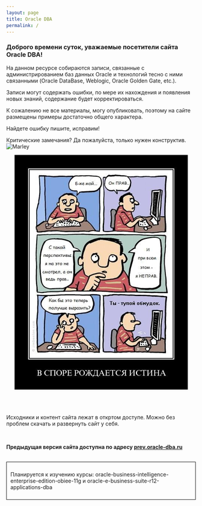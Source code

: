 ```yaml
---
layout: page
title: Oracle DBA
permalink: /
---
```


### Доброго времени суток, уважаемые посетители сайта Oracle DBA!

На данном ресурсе собираются записи, связанные с администрированием баз данных Oracle и технологий тесно с ними связанными (Oracle DataBase, Weblogic, Oracle Golden Gate, etc.).<br/>

Записи могут содержать ошибки, по мере их нахождения и появления новых знаний, содержание будет корректироваться.


К сожалению не все материалы, могу опубликовать, поэтому на сайте размещены примеры достаточно общего характера.


Найдете ошибку пишите, исправим!


Критические замечания? Да пожалуйста, только нужен конструктив.
<br/><img src="http://img.fotografii.org/a3333333mail.gif" alt="Marley" border="0" />


<div align="center">
	<img src="/website/pictures/kritika.jpg" alt="Oracle DBA" border="0" />
</div>


<br/><br/>

Исходники и контент сайта лежат в откртом доступе. Можно без проблем скачать и развернуть сайт у себя.

<br/>

**Предыдущая версия сайта доступна по адресу <a href="http://prev.oracle-dba.ru">prev.oracle-dba.ru</a>**


<br/>

<div style="padding:10px; border:thin solid black;">


Планируется к изучению курсы:   oracle-business-intelligence-enterprise-edition-obiee-11g  и oracle-e-business-suite-r12-applications-dba

</div>
